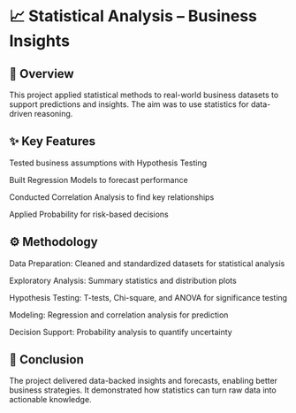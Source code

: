 # 📈 Statistical Analysis – Business Insights
## 🔎 Overview

This project applied statistical methods to real-world business datasets to support predictions and insights. The aim was to use statistics for data-driven reasoning.

## ✨ Key Features

Tested business assumptions with Hypothesis Testing

Built Regression Models to forecast performance

Conducted Correlation Analysis to find key relationships

Applied Probability for risk-based decisions

## ⚙️ Methodology

Data Preparation: Cleaned and standardized datasets for statistical analysis

Exploratory Analysis: Summary statistics and distribution plots

Hypothesis Testing: T-tests, Chi-square, and ANOVA for significance testing

Modeling: Regression and correlation analysis for prediction

Decision Support: Probability analysis to quantify uncertainty



## 📌 Conclusion

The project delivered data-backed insights and forecasts, enabling better business strategies. It demonstrated how statistics can turn raw data into actionable knowledge.
